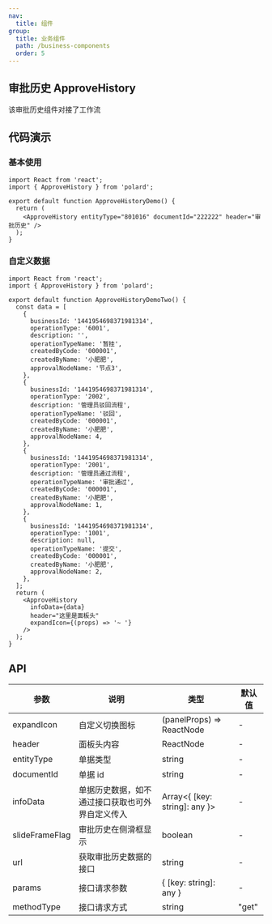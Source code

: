 ```yaml
---
nav:
  title: 组件
group:
  title: 业务组件
  path: /business-components
  order: 5
---
```


## 审批历史 ApproveHistory

该审批历史组件对接了工作流

## 代码演示

### 基本使用

```tsx
import React from 'react';
import { ApproveHistory } from 'polard';

export default function ApproveHistoryDemo() {
  return (
    <ApproveHistory entityType="801016" documentId="222222" header="审批历史" />
  );
}
```

### 自定义数据

```tsx
import React from 'react';
import { ApproveHistory } from 'polard';

export default function ApproveHistoryDemoTwo() {
  const data = [
    {
      businessId: '1441954698371981314',
      operationType: '6001',
      description: '',
      operationTypeName: '暂挂',
      createdByCode: '000001',
      createdByName: '小肥肥',
      approvalNodeName: '节点3',
    },
    {
      businessId: '1441954698371981314',
      operationType: '2002',
      description: '管理员驳回流程',
      operationTypeName: '驳回',
      createdByCode: '000001',
      createdByName: '小肥肥',
      approvalNodeName: 4,
    },
    {
      businessId: '1441954698371981314',
      operationType: '2001',
      description: '管理员通过流程',
      operationTypeName: '审批通过',
      createdByCode: '000001',
      createdByName: '小肥肥',
      approvalNodeName: 1,
    },
    {
      businessId: '1441954698371981314',
      operationType: '1001',
      description: null,
      operationTypeName: '提交',
      createdByCode: '000001',
      createdByName: '小肥肥',
      approvalNodeName: 2,
    },
  ];
  return (
    <ApproveHistory
      infoData={data}
      header="这里是面板头"
      expandIcon={(props) => '~ '}
    />
  );
}
```

## API

| 参数           | 说明                                             | 类型                          | 默认值 |
| -------------- | ------------------------------------------------ | ----------------------------- | ------ |
| expandIcon     | 自定义切换图标                                   | (panelProps) => ReactNode     | -      |
| header         | 面板头内容                                       | ReactNode                     | -      |
| entityType     | 单据类型                                         | string                        | -      |
| documentId     | 单据 id                                          | string                        | -      |
| infoData       | 单据历史数据，如不通过接口获取也可外界自定义传入 | Array<{ [key: string]: any }> | -      |
| slideFrameFlag | 审批历史在侧滑框显示                             | boolean                       | -      |
| url            | 获取审批历史数据的接口                           | string                        | -      |
| params         | 接口请求参数                                     | { [key: string]: any }        | -      |
| methodType     | 接口请求方式                                     | string                        | "get"  |

